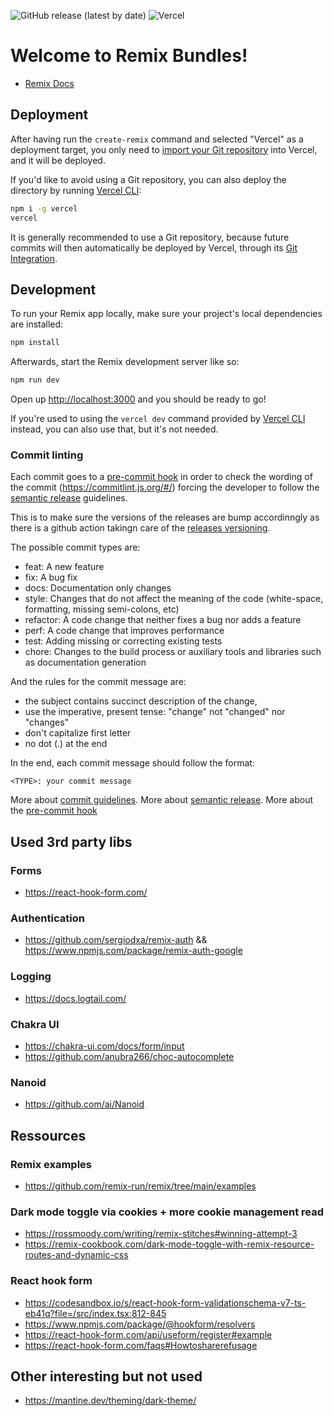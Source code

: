 ![GitHub release (latest by date)](https://img.shields.io/github/v/release/dafooz/remix_bundle?display_name=tag&style=social)
![Vercel](https://vercelbadge.vercel.app/api/dafooz/remix_bundle)

# Welcome to Remix Bundles!

- [Remix Docs](https://remix.run/docs)

## Deployment

After having run the `create-remix` command and selected "Vercel" as a deployment target, you only need to [import your Git repository](https://vercel.com/new) into Vercel, and it will be deployed.

If you'd like to avoid using a Git repository, you can also deploy the directory by running [Vercel CLI](https://vercel.com/cli):

```sh
npm i -g vercel
vercel
```

It is generally recommended to use a Git repository, because future commits will then automatically be deployed by Vercel, through its [Git Integration](https://vercel.com/docs/concepts/git).

## Development

To run your Remix app locally, make sure your project's local dependencies are installed:

```sh
npm install
```

Afterwards, start the Remix development server like so:

```sh
npm run dev
```

Open up [http://localhost:3000](http://localhost:3000) and you should be ready to go!

If you're used to using the `vercel dev` command provided by [Vercel CLI](https://vercel.com/cli) instead, you can also use that, but it's not needed.

### Commit linting

Each commit goes to a [pre-commit hook](https://github.com/mathieudutour/github-tag-action) in order to check the wording of the commit (https://commitlint.js.org/#/) forcing the developer to follow the [semantic release](https://github.com/semantic-release/semantic-release) guidelines.

This is to make sure the versions of the releases are bump accordinngly as there is a github action takingn care of the [releases versioning](https://github.com/mathieudutour/github-tag-action).

The possible commit types are:

- feat: A new feature
- fix: A bug fix
- docs: Documentation only changes
- style: Changes that do not affect the meaning of the code (white-space, formatting, missing semi-colons, etc)
- refactor: A code change that neither fixes a bug nor adds a feature
- perf: A code change that improves performance
- test: Adding missing or correcting existing tests
- chore: Changes to the build process or auxiliary tools and libraries such as documentation generation

And the rules for the commit message are:

- the subject contains succinct description of the change,
- use the imperative, present tense: "change" not "changed" nor "changes"
- don't capitalize first letter
- no dot (.) at the end

In the end, each commit message should follow the format:

```
<TYPE>: your commit message
```

More about [commit guidelines](https://github.com/angular/angular.js/blob/master/DEVELOPERS.md#-git-commit-guidelines).
More about [semantic release](https://github.com/semantic-release/semantic-release).
More about the [pre-commit hook](https://github.com/mathieudutour/github-tag-action)

## Used 3rd party libs

### Forms

- https://react-hook-form.com/

### Authentication

- https://github.com/sergiodxa/remix-auth && https://www.npmjs.com/package/remix-auth-google

### Logging

- https://docs.logtail.com/

### Chakra UI

- https://chakra-ui.com/docs/form/input
- https://github.com/anubra266/choc-autocomplete

### Nanoid

- https://github.com/ai/Nanoid

## Ressources

### Remix examples

- https://github.com/remix-run/remix/tree/main/examples

### Dark mode toggle via cookies + more cookie management read

- https://rossmoody.com/writing/remix-stitches#winning-attempt-3
- https://remix-cookbook.com/dark-mode-toggle-with-remix-resource-routes-and-dynamic-css

### React hook form

- https://codesandbox.io/s/react-hook-form-validationschema-v7-ts-eb41q?file=/src/index.tsx:812-845
- https://www.npmjs.com/package/@hookform/resolvers
- https://react-hook-form.com/api/useform/register#example
- https://react-hook-form.com/faqs#Howtosharerefusage

## Other interesting but not used

- https://mantine.dev/theming/dark-theme/
